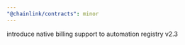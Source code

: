 ```yaml
---
"@chainlink/contracts": minor
---
```


introduce native billing support to automation registry v2.3
